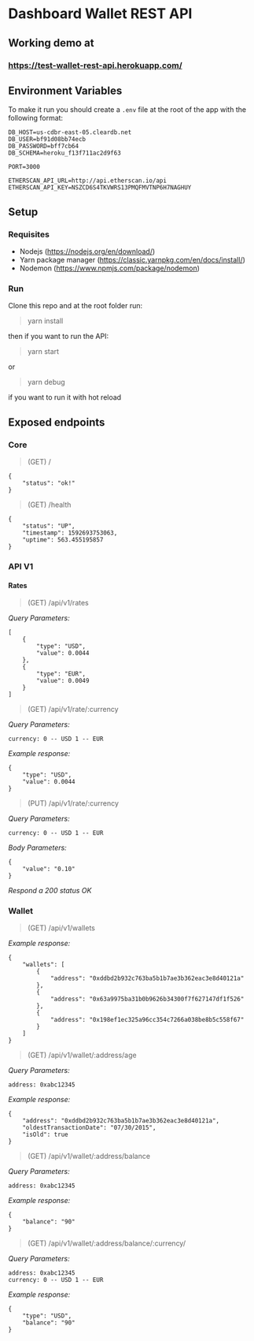 # Dashboard Wallet REST API

## Working demo at

### https://test-wallet-rest-api.herokuapp.com/

## Environment Variables
To make it run you should create a `.env` file at the root of the app with the following format:

```
DB_HOST=us-cdbr-east-05.cleardb.net
DB_USER=bf91d08bb74ecb
DB_PASSWORD=bff7cb64
DB_SCHEMA=heroku_f13f711ac2d9f63

PORT=3000

ETHERSCAN_API_URL=http://api.etherscan.io/api
ETHERSCAN_API_KEY=NSZCD6S4TKVWRS13PMQFMVTNP6H7NAGHUY
```

## Setup

### Requisites
- Nodejs (https://nodejs.org/en/download/)
- Yarn package manager (https://classic.yarnpkg.com/en/docs/install/)
- Nodemon (https://www.npmjs.com/package/nodemon)

### Run
Clone this repo and at the root folder run:
> yarn install

then if you want to run the API:
> yarn start 

or 

> yarn debug 

if you want to run it with hot reload

## Exposed endpoints

### Core

> (GET) /

```
{
    "status": "ok!"
}
```

> (GET) /health

```
{
    "status": "UP",
    "timestamp": 1592693753063,
    "uptime": 563.455195857
}
```

### API V1

#### Rates
> (GET) /api/v1/rates

_Query Parameters:_
```
[
    {
        "type": "USD",
        "value": 0.0044
    },
    {
        "type": "EUR",
        "value": 0.0049
    }
]
```

> (GET) /api/v1/rate/:currency

_Query Parameters:_
```
currency: 0 -- USD 1 -- EUR
```

_Example response:_
```
{
    "type": "USD",
    "value": 0.0044
}
```

> (PUT) /api/v1/rate/:currency

_Query Parameters:_
```
currency: 0 -- USD 1 -- EUR
```
_Body Parameters:_
```
{
	"value": "0.10"
}
```

_Respond a 200 status OK_

### Wallet

> (GET) /api/v1/wallets

_Example response:_
```
{
    "wallets": [
        {
            "address": "0xddbd2b932c763ba5b1b7ae3b362eac3e8d40121a"
        },
        {
            "address": "0x63a9975ba31b0b9626b34300f7f627147df1f526"
        },
        {
            "address": "0x198ef1ec325a96cc354c7266a038be8b5c558f67"
        }
    ]
}
```

> (GET) /api/v1/wallet/:address/age


_Query Parameters:_
```
address: 0xabc12345
```

_Example response:_
```
{
    "address": "0xddbd2b932c763ba5b1b7ae3b362eac3e8d40121a",
    "oldestTransactionDate": "07/30/2015",
    "isOld": true
}
```

> (GET) /api/v1/wallet/:address/balance

_Query Parameters:_
```
address: 0xabc12345
```

_Example response:_
```
{    
    "balance": "90"
}
```

> (GET) /api/v1/wallet/:address/balance/:currency/

_Query Parameters:_
```
address: 0xabc12345
currency: 0 -- USD 1 -- EUR
```

_Example response:_
```
{
    "type": "USD",
    "balance": "90"
}
```
